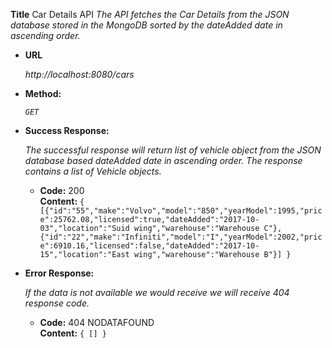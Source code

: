 **Title**
Car Details API
  _The API fetches the Car Details from the JSON database stored in the MongoDB sorted by the dateAdded date in ascending order._

* **URL**

  _http://localhost:8080/cars_

* **Method:**
  
  _`GET`_
  
* **Success Response:**
  
  _The successful response will return list of vehicle object from the JSON database based dateAdded date in ascending order. The response contains a list of Vehicle objects._

  * **Code:** 200 <br />
    **Content:** `{ 
[{"id":"55","make":"Volvo","model":"850","yearModel":1995,"price":25762.08,"licensed":true,"dateAdded":"2017-10-03","location":"Suid wing","warehouse":"Warehouse C"},{"id":"22","make":"Infiniti","model":"I","yearModel":2002,"price":6910.16,"licensed":false,"dateAdded":"2017-10-15","location":"East wing","warehouse":"Warehouse B"}]
}`
 
* **Error Response:**

  _If the data is not available we would receive we will receive 404 response code._

  * **Code:** 404 NODATAFOUND <br />
    **Content:** `{ [] }`
